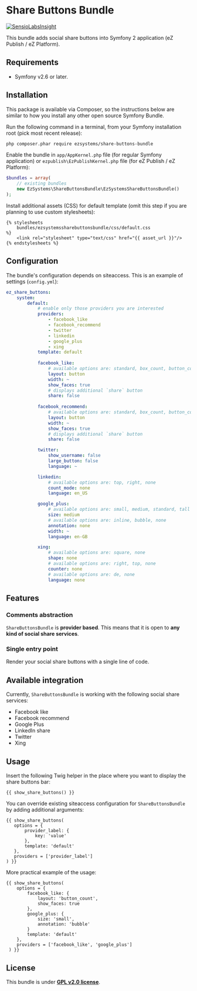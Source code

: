 # Share Buttons Bundle

[![SensioLabsInsight](https://insight.sensiolabs.com/projects/8f309360-c70a-486f-9d7f-b50868fce663/big.png)](https://insight.sensiolabs.com/projects/8f309360-c70a-486f-9d7f-b50868fce663)

This bundle adds social share buttons into Symfony 2 application (eZ Publish / eZ Platform).

## Requirements

- Symfony v2.6 or later.

## Installation
This package is available via Composer, so the instructions below are similar to how you install any other open source Symfony Bundle.

Run the following command in a terminal, from your Symfony installation root (pick most recent release):

```bash
php composer.phar require ezsystems/share-buttons-bundle
```

Enable the bundle in `app/AppKernel.php` file (for regular Symfony application) or `ezpublish\EzPublishKernel.php` file (for eZ Publish / eZ Platform):

```php
$bundles = array(
    // existing bundles
    new EzSystems\ShareButtonsBundle\EzSystemsShareButtonsBundle()
);
```

Install additional assets (CSS) for default template (omit this step if you are planning to use custom stylesheets):

```twig
{% stylesheets
    bundles/ezsystemssharebuttonsbundle/css/default.css
%}
    <link rel="stylesheet" type="text/css" href="{{ asset_url }}"/>
{% endstylesheets %}
```

## Configuration

The bundle's configuration depends on siteaccess. This is an example of settings (`config.yml`):

```yaml
ez_share_buttons:
    system:
        default:
            # enable only those providers you are interested
            providers:
                - facebook_like
                - facebook_recommend
                - twitter
                - linkedin
                - google_plus
                - xing
            template: default
            
            facebook_like:
                # available options are: standard, box_count, button_count, button
                layout: button
                width: ~
                show_faces: true
                # displays additional `share` button
                share: false
            
            facebook_recommend:
                # available options are: standard, box_count, button_count, button
                layout: button
                width: ~
                show_faces: true
                # displays additional `share` button
                share: false

            twitter:
                show_username: false
                large_button: false
                language: ~

            linkedin:
                # available options are: top, right, none
                count_mode: none
                language: en_US

            google_plus:
                # available options are: small, medium, standard, tall
                size: medium
                # available options are: inline, bubble, none
                annotation: none
                width: ~
                language: en-GB

            xing:
                # available options are: square, none
                shape: none
                # available options are: right, top, none
                counter: none
                # available options are: de, none
                language: none

```

## Features

### Comments abstraction

`ShareButtonsBundle` is **provider based**. This means that it is open to **any kind of social share services**.

### Single entry point

Render your social share buttons with a single line of code.

## Available integration

Currently, `ShareButtonsBundle` is working with the following social share services:

* Facebook like
* Facebook recommend
* Google Plus
* LinkedIn share
* Twitter
* Xing

## Usage

Insert the following Twig helper in the place where you want to display the share buttons bar:

```twig
{{ show_share_buttons() }}
```

You can override existing siteaccess configuration for `ShareButtonsBundle` by adding additional arguments:
 
 ```twig
 {{ show_share_buttons(
    options = {
        provider_label: {
            key: 'value'
        },
        template: 'default'
    },
    providers = ['provider_label']
 ) }}
 ```
 
 More practical example of the usage:
 
 ```twig
 {{ show_share_buttons(
     options = {
         facebook_like: {
             layout: 'button_count',
             show_faces: true
         },
         google_plus: {
             size: 'small',
             annotation: 'bubble'
         }
         template: 'default'
     },
     providers = ['facebook_like', 'google_plus']
  ) }}  
 ```

## License

This bundle is under **[GPL v2.0 license](http://www.gnu.org/licenses/gpl-2.0.html)**.
